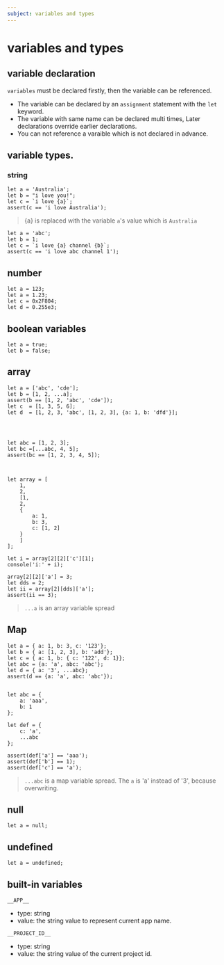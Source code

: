 ```yaml
---
subject: variables and types
---
```

# variables and types

## variable declaration

 `variables` must be declared firstly, then the variable can be referenced. 

- The variable can be declared by an `assignment` statement with the `let` keyword.
- The variable with same name can be declared multi times, Later declarations override earlier declarations.
- You can not reference a varaible which is not declared in advance.

## variable types.

### string
```
let a = 'Australia';
let b = "i love you!";
let c = `i love {a}`;
assert(c == 'i love Australia');
```
> {a} is replaced with the variable `a`'s value which is `Australia`


```
let a = 'abc';
let b = 1;
let c = `i love {a} channel {b}`;
assert(c == 'i love abc channel 1');
```


## number
```
let a = 123;
let a = 1.23;
let c = 0x2F804;
let d = 0.255e3;
```


## boolean variables
```
let a = true;
let b = false;
```


## array
```
let a = ['abc', 'cde'];
let b = [1, 2, ...a];
assert(b == [1, 2, 'abc', 'cde']);
let c  = [1, 3, 5, 6];
let d  = [1, 2, 3, 'abc', [1, 2, 3], {a: 1, b: 'dfd'}];




let abc = [1, 2, 3];
let bc =[...abc, 4, 5];
assert(bc == [1, 2, 3, 4, 5]);



let array = [
    1,
    2,
    [1,
    2, 
    {
        a: 1,
        b: 3,
        c: [1, 2]
    }
    ]
];

let i = array[2][2]['c'][1];
console('i:' + i);

array[2][2]['a'] = 3;
let dds = 2;
let ii = array[2][dds]['a'];
assert(ii == 3);
```

> `...a` is an array variable spread

## Map
```
let a = { a: 1, b: 3, c: '123'};
let b = { a: [1, 2, 3], b: 'add'};
let c = { a: 1, b: { c: '122', d: 1}};
let abc = {a: 'a', abc: 'abc'};
let d = { a: '3', ...abc};
assert(d == {a: 'a', abc: 'abc'});


let abc = {
    a: 'aaa',
    b: 1
};

let def = {
    c: 'a',
    ...abc
};

assert(def['a'] == 'aaa');
assert(def['b'] == 1);
assert(def['c'] == 'a');
```
> `...abc` is a map variable spread. The `a` is 'a' instead of '3', because overwriting.

## null
```
let a = null;
```

## undefined
```
let a = undefined;
```

## built-in variables

`__APP__`
  - type: string
  - value: the string value to represent current app name.

`__PROJECT_ID__` 
  - type: string
  - value: the string value of the current project id.


